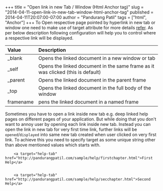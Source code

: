 +++
title = "Open link in new Tab / Window (Html Anchor tag)"
slug = "2014-04-11-open-link-in-new-tab-window-html-anchor-tag"
published = 2014-04-11T20:07:00-07:00
author = "Pandurang Patil"
tags = ["html", "Anchor"]
+++
To Open respective page pointed by hyperlink in new tab or window one need to make use of target attribute for more details [refer](http://www.w3schools.com/tags/att_a_target.asp). As per below description following configuration will help you to control where a respective link will be displayed.


| Value    | Description |
| :------- | :---------- |
| _blank   | Opens the linked document in a new window or tab    |
| _self    | Opens the linked document in the same frame as it was clicked (this is default)     |
| _parent  | Opens the linked document in the parent frame    |
| _top     | Opens the linked document in the full body of the window    |
| framename  | pens the linked document in a named frame    |

Sometimes you have to open a link inside new tab e.g. deep linked help pages on different pages of your application. But while doing that you don't want to annoy user by opening each link inside new tab. Instead you can open the link in new tab for very first time link, further links will be `opened`/`displayed` into same new tab created when user clicked on very first link. To achieve this you need to specify target as some unique string other than above mentioned values which starts with.

```
    <a target="help-tab" href="http://pandurangpatil.com/sample/help/firstchapter.html">First Help</a>


    <a target="help-tab" href="http://pandurangpatil.com/sample/help/secchapter.html">Second Help</a>
```
